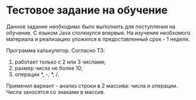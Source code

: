 # Тестовое задание на обучение

Данное задание необходимо было выполнить для поступления на обучение.
С языком Java столкнулся впервые.
На изучение необхомого материала и реализацию уложился в предоставленный срок - 1 неделя.

Программа калькулятор.
Согласно ТЗ:
1. работает только с 2 или 3 числами;
2. размер числа не более 10;
3. операции *, -, *, /.

Применил вариант - анализ строки в 2 массива: числа и операции.
Числа заносятся со знаками в массив.
